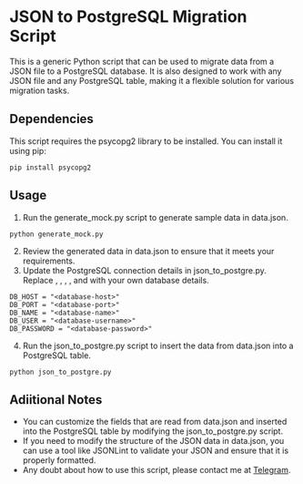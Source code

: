 # JSON to PostgreSQL Migration Script
This is a generic Python script that can be used to migrate data from a JSON file to a PostgreSQL database. It is also designed to work with any JSON file and any PostgreSQL table, making it a flexible solution for various migration tasks.

## Dependencies
This script requires the psycopg2 library to be installed. You can install it using pip:

```
pip install psycopg2
```

## Usage
1. Run the generate_mock.py script to generate sample data in data.json.
```
python generate_mock.py
```
2. Review the generated data in data.json to ensure that it meets your requirements.
3. Update the PostgreSQL connection details in json_to_postgre.py. Replace <database-host>, <database-port>, <database-name>, <database-username>, and <database-password> with your own database details.
```
DB_HOST = "<database-host>"
DB_PORT = "<database-port>"
DB_NAME = "<database-name>"
DB_USER = "<database-username>"
DB_PASSWORD = "<database-password>"
```
4. Run the json_to_postgre.py script to insert the data from data.json into a PostgreSQL table.
```
python json_to_postgre.py
```

## Adiitional Notes
- You can customize the fields that are read from data.json and inserted into the PostgreSQL table by modifying the json_to_postgre.py script.
- If you need to modify the structure of the JSON data in data.json, you can use a tool like JSONLint to validate your JSON and ensure that it is properly formatted.
- Any doubt about how to use this script, please contact me at [Telegram](https://t.me/joao_rodrigues1).